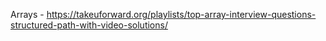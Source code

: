 Arrays - https://takeuforward.org/playlists/top-array-interview-questions-structured-path-with-video-solutions/